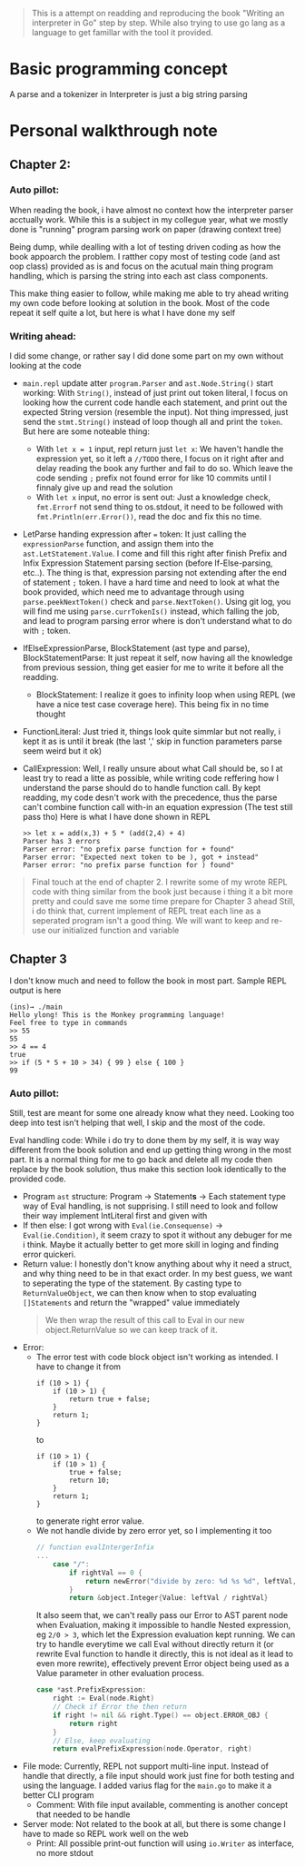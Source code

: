 > This is a attempt on readding and reproducing the book "Writing an interpreter in Go" step by step. While also trying to use go lang as a language to get famillar with the tool it provided.

# Basic programming concept

A parse and a tokenizer in Interpreter is just a big string parsing

# Personal walkthrough note


## Chapter 2:

### Auto pillot:

When reading the book, i have almost no context how the interpreter parser acctually work. While this is a subject in my collegue year, what we mostly done is "running" program parsing work on paper (drawing context tree)

Being dump, while dealling with a lot of testing driven coding as how the book appoarch the problem. I ratther copy most of testing code (and ast oop class) provided as is and focus on the acutual main thing program handling, which is parsing the string into each ast class components.

This make thing easier to follow, while making me able to try ahead writing my own code before looking at solution in the book. Most of the code repeat it self quite a lot, but here is what I have done my self

### Writing ahead:

I did some change, or rather say I did done some part on my own without looking at the code

- `main.repl` update atter `program.Parser` and `ast.Node.String()` start working: With `String()`, instead of just print out token literal, I focus on looking how the current code handle each statement, and print out the expected String version (resemble the input). Not thing impressed, just send the `stmt.String()` instead of loop though all and print the `token`. But here are some noteable thing:
    - With `let x = 1` input, repl return just `let x`: We haven't handle the expression yet, so it left a `//TODO` there, I focus on it right after and delay reading the book any further and fail to do so. Which leave the code sending `;` prefix not found error for like 10 commits until I finnaly give up and read the solution
    - With `let x` input, no error is sent out: Just a knowledge check, `fmt.Errorf` not send thing to os.stdout, it need to be followed with `fmt.Println(err.Error())`, read the doc and fix this no time.

- LetParse handing expression after `=` token: It just calling the `expressionParse` function, and assign them into the `ast.LetStatement.Value`. I come and fill this right after finish Prefix and Infix Expression Statement parsing section (before If-Else-parsing, etc..). The thing is that, expression parsing not extending after the end of statement `;` token.  I have a hard time and need to look at what the book provided, which need me to advantage through using `parse.peekNextToken()` check and `parse.NextToken()`. Using git log, you will find me using `parse.currTokenIs()` instead, which falling the job, and lead to program parsing error where is don't understand what to do with `;` token.

- IfElseExpressionParse, BlockStatement (ast type and parse), BlockStatementParse: It just repeat it self, now having all the knowledge from previous session, thing get easier for me to write it before all the readding.
    - BlockStatement: I realize it goes to infinity loop when using REPL (we have a nice test case coverage here). This being fix in no time thought

- FunctionLiteral: Just tried it, things look quite simmlar but not really, i kept it as is until it break (the last ',' skip in function parameters parse seem weird but it ok)

- CallExpression: Well, I really unsure about what Call should be, so I at least try to read a litte as possible, while writing code reffering how I understand the parse should do to handle function call. By kept readding, my code desn't work with the precedence, thus the parse can't combine function call with-in an equation expression (The test still pass tho)
    Here is what I have done shown in REPL
    ```
    >> let x = add(x,3) + 5 * (add(2,4) + 4)
    Parser has 3 errors
    Parser error: "no prefix parse function for + found"
    Parser error: "Expected next token to be ), got + instead"
    Parser error: "no prefix parse function for ) found"
    ```

> Final touch at the end of chapter 2. I rewrite some of my wrote REPL code with thing similar from the book just because i thing it a bit more pretty and could save me some time prepare for Chapter 3 ahead
> Still, i do think that, current implement of REPL treat each line as a seperated program isn't a good thing. We will want to keep and re-use our initialized function and variable

## Chapter 3

I don't know much and need to follow the book in most part. Sample REPL output is here

```
(ins)→ ./main
Hello ylong! This is the Monkey programming language!
Feel free to type in commands
>> 55
55
>> 4 == 4
true
>> if (5 * 5 + 10 > 34) { 99 } else { 100 }
99
```

### Auto pillot:

Still, test are meant for some one already know what they need. Looking too deep into test isn't helping that well, I skip and the most of the code.

Eval handling code: While i do try to done them by my self, it is way way different from the book solution and end up getting thing wrong in the most part. It is a normal thing for me to go back and delete all my code then replace by the book solution, thus make this section look identically to the provided code.
- Program `ast` structure: Program -> Statement**s** -> Each statement type way of Eval handling, is not supprising. I still need to look and follow their way implement IntLiteral first and given with 
- If then else: I got wrong with `Eval(ie.Consequense)` -> `Eval(ie.Condition)`, it seem crazy to spot it without any debuger for me i think. Maybe it actually better to get more skill in loging and finding error quickeri.
- Return value: I honestly don't know anything about why it need a struct, and why thing need to be in that exact order. In my best guess, we want to seperating the type of the statement. By casting type to `ReturnValueObject`, we can then know when to stop evaluating `[]Statements` and return the "wrapped" value immediately
    >  We then wrap the result of this call to Eval in our new object.ReturnValue so we can keep track of it.
- Error:
    - The error test with code block object isn't working as intended. I have to change it from 
        ```
        if (10 > 1) {
            if (10 > 1) {
                return true + false;
            }
            return 1;
        }
        ```
        to 
        ```
        if (10 > 1) {
            if (10 > 1) {
                true + false;
                return 10;
            }
            return 1;
        }
        ```
        to generate right error value.
    - We not handle divide by zero error yet, so I implementing it too
        ```go
        // function evalIntergerInfix
        ...
            case "/":
                if rightVal == 0 {
                    return newError("divide by zero: %d %s %d", leftVal, operator, rightVal)
                }
                return &object.Integer{Value: leftVal / rightVal}
        ```
        It also seem that, we can't really pass our Error to AST parent node when Evaluation, making it impossible to handle Nested expression, eg `2/0 > 3`, which let the Expression evaluation kept running. We can try to handle everytime we call Eval without directly return it (or rewrite Eval function to handle it directly, this is not ideal as it lead to even more rewrite), effectively prevent Error object being used as a Value parameter in other evaluation process.
        ```go
        case *ast.PrefixExpression:
            right := Eval(node.Right)
            // Check if Error the then return
            if right != nil && right.Type() == object.ERROR_OBJ {
                return right
            }
            // Else, keep evaluating
            return evalPrefixExpression(node.Operator, right)
        ```
- File mode: Currently, REPL not support multi-line input. Instead of handle that directly, a file input should work just fine for both testing and using the language. I added varius flag for the `main.go` to make it a better CLI program
    - Comment: With file input available, commenting is another concept that needed to be handle
- Server mode: Not related to the book at all, but there is some change I have to made so REPL work well on the web
    - Print: All possible print-out function will using `io.Writer` as interface, no more stdout
